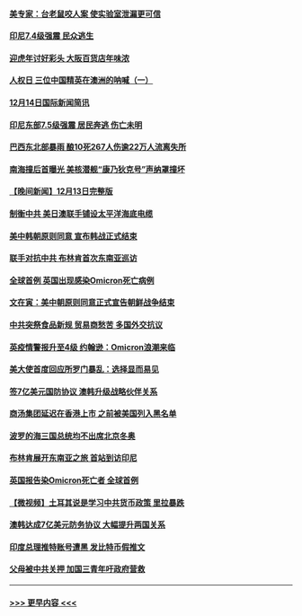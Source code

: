 #### [美专家：台老鼠咬人案 使实验室泄漏更可信](../pages/prog202/a103293561.md?t=12142150) 
#### [印尼7.4级强震 民众逃生](../pages/prog202/a103293524.md?t=12142150) 
#### [迎虎年讨好彩头 大阪百货店年味浓](../pages/prog202/a103293518.md?t=12142150) 
#### [人权日 三位中国精英在澳洲的呐喊（一）](../pages/prog202/a103293534.md?t=12142150) 
#### [12月14日国际新闻简讯](../pages/prog202/a103293485.md?t=12142150) 
#### [印尼东部7.5级强震 居民奔逃 伤亡未明](../pages/prog202/a103293372.md?t=12142150) 
#### [巴西东北部暴雨 酿10死267人伤逾22万人流离失所](../pages/prog202/a103293104.md?t=12142150) 
#### [南海撞后首曝光 美核潜舰“康乃狄克号”声纳罩撞坏](../pages/prog202/a103293163.md?t=12142150) 
#### [【晚间新闻】12月13日完整版](../pages/prog202/a103293106.md?t=12142150) 
#### [制衡中共 美日澳联手铺设太平洋海底电缆](../pages/prog202/a103292776.md?t=12142150) 
#### [美中韩朝原则同意 宣布韩战正式结束](../pages/prog202/a103292747.md?t=12142150) 
#### [联手对抗中共 布林肯首次东南亚巡访](../pages/prog202/a103292811.md?t=12142150) 
#### [全球首例 英国出现感染Omicron死亡病例](../pages/prog202/a103292708.md?t=12142150) 
#### [文在寅：美中朝原则同意正式宣告朝鲜战争结束](../pages/prog202/a103292768.md?t=12142150) 
#### [中共突祭食品新规 贸易商愁苦 多国外交抗议](../pages/prog202/a103292629.md?t=12142150) 
#### [英疫情警报升至4级 约翰逊：Omicron浪潮来临](../pages/prog202/a103292510.md?t=12142150) 
#### [美大使首度回应所罗门暴乱：选择显而易见](../pages/prog202/a103292454.md?t=12142150) 
#### [签7亿美元国防协议 澳韩升级战略伙伴关系](../pages/prog202/a103292527.md?t=12142150) 
#### [商汤集团延迟在香港上市 之前被美国列入黑名单](../pages/prog202/a103292505.md?t=12142150) 
#### [波罗的海三国总统均不出席北京冬奥](../pages/prog202/a103292488.md?t=12142150) 
#### [布林肯展开东南亚之旅 首站到访印尼](../pages/prog202/a103292438.md?t=12142150) 
#### [英国报告染Omicron死亡者 全球首例](../pages/prog202/a103292434.md?t=12142150) 
#### [【微视频】土耳其说是学习中共货币政策 里拉暴跌](../pages/prog202/a103292444.md?t=12142150) 
#### [澳韩达成7亿美元防务协议 大幅提升两国关系](../pages/prog202/a103292351.md?t=12142150) 
#### [印度总理推特账号遭黑 发比特币假推文](../pages/prog202/a103292358.md?t=12142150) 
#### [父母被中共关押 加国三青年吁政府营救](../pages/prog202/a103292297.md?t=12142150) 

----
#### [ >>> 更早内容 <<< ](../indexes/prog202-earlier.md)
